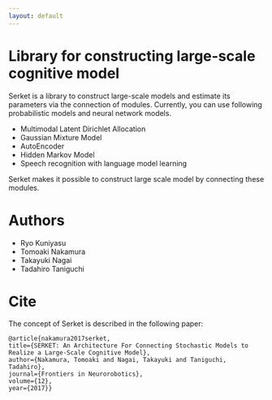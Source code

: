 ```yaml
---
layout: default
---
```


# Library for constructing large-scale cognitive model
Serket is a library to construct large-scale models and estimate its parameters via the connection of modules.
Currently, you can use following probabilistic models and neural network models. 

- Multimodal Latent Dirichlet Allocation
- Gaussian Mixture Model
- AutoEncoder
- Hidden Markov Model
- Speech recognition with language model learning

Serket makes it possible to construct large scale model by connecting these modules. 

# Authors

- Ryo Kuniyasu
- Tomoaki Nakamura
- Takayuki Nagai
- Tadahiro Taniguchi

# Cite
The concept of Serket is described in the following paper: 

```
@article{nakamura2017serket,
title={SERKET: An Architecture For Connecting Stochastic Models to Realize a Large-Scale Cognitive Model},
author={Nakamura, Tomoaki and Nagai, Takayuki and Taniguchi, Tadahiro},
journal={Frontiers in Neurorobotics},
volume={12},
year={2017}}
```